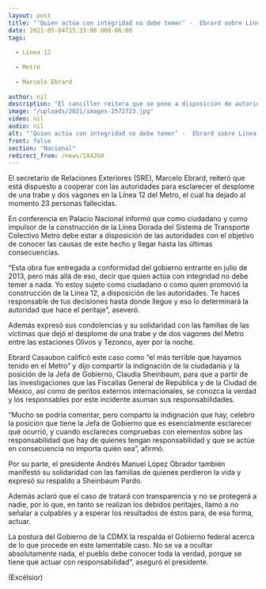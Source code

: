 ```yaml
---
layout: post
title: "‘Quien actúa con integridad no debe temer’ -  Ebrard sobre Línea 12"
date: 2021-05-04T15:33:00.000-06:00
tags:
  
  - Linea 12
  
  - Metro
  
  - Marcelo Ebrard
  
author: nil
description: "El canciller reitera que se pone a disposición de autoridades para esclarecer lo sucedido; ‘comparto indignación de ciudadanía’, asegura; se debe conocer la verdad: López Obrador"
image: "/uploads/2021/images-2572723.jpg"
video: nil
audio: nil
alt: "‘Quien actúa con integridad no debe temer’ -  Ebrard sobre Línea 12"
front: false
section: "Nacional"
redirect_from: /news/184260
---
```


El secretario de Relaciones Exteriores (SRE), Marcelo Ebrard, reiteró que está dispuesto a cooperar con las autoridades para esclarecer el desplome de una trabe y dos vagones en la Línea 12 del Metro, el cual ha dejado al momento 23 personas fallecidas.

En conferencia en Palacio Nacional informó que como ciudadano y como impulsor de la construcción de la Línea Dorada del Sistema de Transporte Colectivo Metro debe estar a disposición de las autoridades con el objetivo de conocer las causas de este hecho y llegar hasta las últimas consecuencias.

“Esta obra fue entregada a conformidad del gobierno entrante en julio de 2013, pero más allá de eso, decir que quien actúa con integridad no debe temer a nada. Yo estoy sujeto como ciudadano o como quien promovió la construcción de la Línea 12, a disposición de las autoridades. Te haces responsable de tus decisiones hasta donde llegue y eso lo determinará la autoridad que hace el peritaje”, aseveró.

Además expresó sus condolencias y su solidaridad con las familias de las víctimas que dejó el desplome de una trabe y de dos vagones del Metro entre las estaciones Olivos y Tezonco, ayer por la noche.

Ebrard Casaubon calificó este caso como “el más terrible que hayamos tenido en el Metro” y dijo compartir la indignación de la ciudadanía y la posición de la Jefa de Gobierno, Claudia Sheinbaum, para que a partir de las investigaciones que las Fiscalías General de República y de la Ciudad de México, así como de peritos externos internacionales, se conozca la verdad y los responsables por este incidente asuman sus responsabilidades.

“Mucho se podría comentar, pero comparto la indignación que hay, celebro la posición que tiene la Jefa de Gobierno que es esencialmente esclarecer qué ocurrió, y cuando esclareces compruebas con elementos sobre las responsabilidad que hay de quienes tengan responsabilidad y que se actúe en consecuencia no importa quién sea”, afirmó.

Por su parte, el presidente Andrés Manuel López Obrador también manifestó su solidaridad con las familias de quienes perdieron la vida y expresó su respaldo a Sheinbaum Pardo.

Además aclaró que el caso de tratará con transparencia y no se protegerá a nadie, por lo que, en tanto se realizan los debidos peritajes, llamó a no señalar a culpables y a esperar los resultados de éstos para, de esa forma, actuar.

La postura del Gobierno de la CDMX la respalda el Gobierno federal acerca de lo que procede en este lamentable caso. No se va a ocultar absolutamente nada, el pueblo debe conocer toda la verdad, porque se tiene que actuar con responsabilidad”, aseguró el presidente.

(Excélsior)